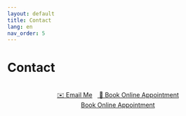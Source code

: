 ```yaml
---
layout: default
title: Contact
lang: en
nav_order: 5
---
```


# Contact

<div style="text-align: center;">
<br />
      <a href="mailto:erhun@datart-lab.com" class="btn btn-primary fs-3 mb-4 mb-md-0 mr-2">✉️ Email Me</a>&nbsp;&nbsp;&nbsp;<a href="https://calendly.com/erhun-datart-lab/30min" target="_blank" class="btn btn-primary fs-3 mb-4 mb-md-0 mr-2"> 📅 Book Online Appointment</a>
<br />
      <!-- Calendly link widget begin -->
<link href="https://assets.calendly.com/assets/external/widget.css" rel="stylesheet">
<script src="https://assets.calendly.com/assets/external/widget.js" type="text/javascript" async></script>
<a href="" onclick="Calendly.initPopupWidget({url: 'https://calendly.com/erhun-datart-lab/30min'});return false;">Book Online Appointment</a>
<!-- Calendly link widget end -->
</div>
